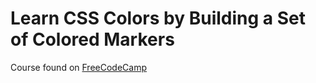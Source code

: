 # Learn CSS Colors by Building a Set of Colored Markers
Course found on [FreeCodeCamp](https://www.freecodecamp.org/learn/2022/responsive-web-design/learn-css-colors-by-building-a-set-of-colored-markers)
